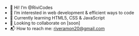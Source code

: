 - 👋 Hi! I’m @RiviCodes
- 🧶 I’m interested in web development & efficient ways to code
- 🌱 Currently learning HTML5, CSS & JavaScript
- 👥 Looking to collaborate on [soon]
- 📬 How to reach me: riveramon20@gmail.com

